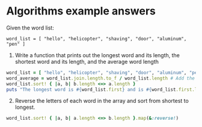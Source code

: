 # Algorithms example answers

Given the word list:

```
word_list = [ "hello", "helicopter", "shaving", "door", "aluminum", "pen" ]
```

1. Write a function that prints out the longest word and its length, the shortest word and its length, and the average word length

  ```ruby
  word_list = [ "hello", "helicopter", "shaving", "door", "aluminum", "pen" ]
  word_average = word_list.join.length.to_f / word_list.length # Add the total length / by # of items
  word_list.sort! { |a, b| b.length <=> a.length }
  puts "The longest word is #{word_list.first} and is #{word_list.first.length} letters long. The shortest is #{word_list.last} and is {word_list.last.length} letters long. The average word length is #{word_average}!"
  ```

2. Reverse the letters of each word in the array and sort from shortest to longest.

  ```ruby 
  word_list.sort! { |a, b| a.length <=> b.length }.map(&:reverse!)
  ```
